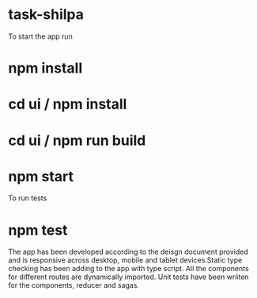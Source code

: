 # task-shilpa

To start the app run 
# npm install
# cd ui / npm install
# cd ui / npm run build
# npm start

To run tests
# npm test

The app has been developed according to the deisgn document provided and is responsive across desktop, mobile and tablet devices.Static type checking has been adding to the app with type script. All the components for different routes are dynamically imported.
Unit tests have been wriiten for the components, reducer and sagas.


